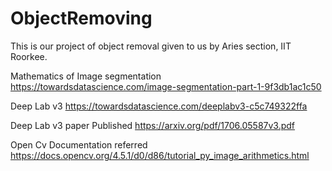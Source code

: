 # ObjectRemoving
This is our project of object removal given to us by Aries section, IIT Roorkee.

Mathematics of Image segmentation 
https://towardsdatascience.com/image-segmentation-part-1-9f3db1ac1c50

Deep Lab v3
https://towardsdatascience.com/deeplabv3-c5c749322ffa

Deep Lab v3 paper Published
https://arxiv.org/pdf/1706.05587v3.pdf

Open Cv Documentation referred
https://docs.opencv.org/4.5.1/d0/d86/tutorial_py_image_arithmetics.html

